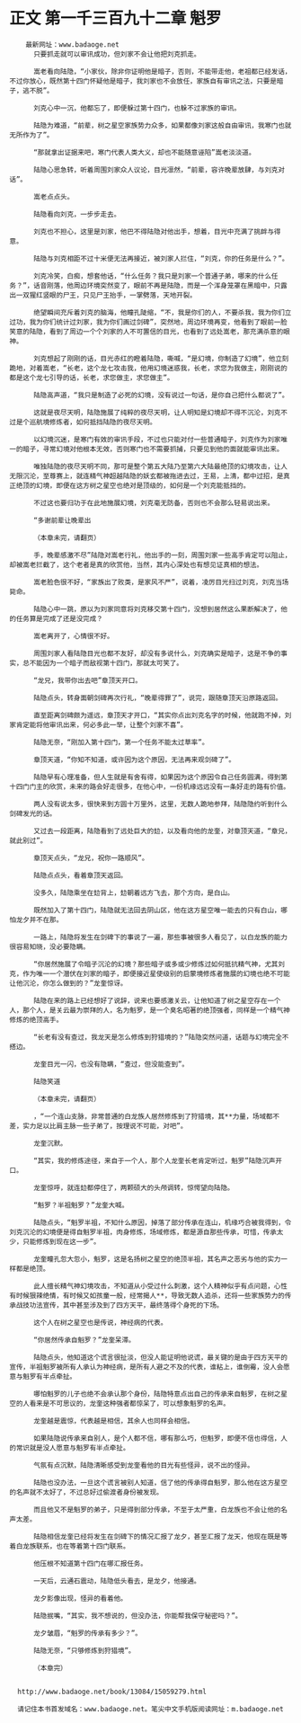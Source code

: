 # 正文 第一千三百九十二章 魁罗
        最新网址：www.badaoge.net
          只要抓走就可以审讯成功，但刘家不会让他把刘克抓走。
      
          嵩老看向陆隐，“小家伙，除非你证明他是暗子，否则，不能带走他，老祖都已经发话，不过你放心，既然第十四门怀疑他是暗子，我刘家也不会放任，家族自有审讯之法，只要是暗子，逃不脱”。
      
          刘克心中一沉，他都忘了，即便躲过第十四门，也躲不过家族的审讯。
      
          陆隐为难道，“前辈，树之星空家族势力众多，如果都像刘家这般自由审讯，我寒门也就无所作为了”。
      
          “那就拿出证据来吧，寒门代表人类大义，却也不能随意诬陷”嵩老淡淡道。
      
          陆隐心思急转，听着周围刘家众人议论，目光凛然，“前辈，容许晚辈放肆，与刘克对话”。
      
          嵩老点点头。
      
          陆隐看向刘克，一步步走去。
      
          刘克也不担心，这里是刘家，他巴不得陆隐对他出手，想着，目光中充满了挑衅与得意。
      
          陆隐与刘克相距不过十米便无法再接近，被刘家人拦住，“刘克，你的任务是什么？”。
      
          刘克冷笑，白痴，想套他话，“什么任务？我只是刘家一个普通子弟，哪来的什么任务？”，话音刚落，他周边环境突然变了，眼前不再是陆隐，而是一个浑身笼罩在黑暗中，只露出一双猩红竖眼的尸王，只见尸王抬手，一掌劈落，天地开裂。
      
          绝望瞬间充斥着刘克的脑海，他瞳孔陡缩，“不，我是你们的人，不要杀我，我为你们立过功，我为你们统计过刘家，我为你们画过剑碑”，突然地，周边环境再变，他看到了眼前一脸笑意的陆隐，看到了周边一个个刘家的人不可置信的目光，也看到了远处嵩老，那充满杀意的眼神。
      
          刘克想起了刚刚的话，目光赤红的瞪着陆隐，嘶喊，“是幻境，你制造了幻境”，他立刻跪地，对着嵩老，“长老，这个龙七攻击我，他用幻境迷惑我，长老，求您为我做主，刚刚说的都是这个龙七引导的话，长老，求您做主，求您做主”。
      
          陆隐高声道，“我只是制造了必死的幻境，没有说过一句话，是你自己把什么都说了”。
      
          这就是夜尽天明，陆隐施展了纯粹的夜尽天明，让人明知是幻境却不得不沉沦，刘克不过是个巡航境修炼者，如何抵挡陆隐的夜尽天明。
      
          以幻境沉迷，是寒门有效的审讯手段，不过也只能对付一些普通暗子，刘克作为刘家唯一的暗子，寻常幻境对他根本无效，否则寒门也不需要抓捕，只要见到他的面就能审讯出来。
      
          唯独陆隐的夜尽天明不同，那可是整个第五大陆乃至第六大陆最绝顶的幻境攻击，让人无限沉沦，至尊赛上，就连精气神超越陆隐的妖玄都被拖进去过，王易，上清，都中过招，是真正绝顶的幻境，即便在这方树之星空也绝对是顶级的，如何是一个刘克能抵挡的。
      
          不过这也要归功于在此地施展幻境，刘克毫无防备，否则也不会那么轻易说出来。
      
          “多谢前辈让晚辈出
      
          （本章未完，请翻页）
      
          手，晚辈感激不尽”陆隐对嵩老行礼，他出手的一刻，周围刘家一些高手肯定可以阻止，却被嵩老拦截了，这个老者是真的欣赏他，当然，其内心深处也有想见证真相的想法。
      
          嵩老脸色很不好，“家族出了败类，是家风不严”，说着，凌厉目光扫过刘克，刘克当场毙命。
      
          陆隐心中一跳，原以为刘家同意将刘克移交第十四门，没想到居然这么果断解决了，他的任务算是完成了还是没完成？
      
          嵩老离开了，心情很不好。
      
          周围刘家人看陆隐目光也都不友好，却没有多说什么，刘克确实是暗子，这是不争的事实，总不能因为一个暗子而敌视第十四门，那就太可笑了。
      
          “龙兄，我带你出去吧”章顶天开口。
      
          陆隐点头，转身面朝剑碑再次行礼，“晚辈得罪了”，说完，跟随章顶天沿原路返回。
      
          直至距离剑碑颇为遥远，章顶天才开口，“其实你点出刘克名字的时候，他就跑不掉，刘家肯定能将他审讯出来，何必多此一举，让整个刘家不喜”。
      
          陆隐无奈，“刚加入第十四门，第一个任务不能太过草率”。
      
          章顶天道，“你知不知道，或许因为这个原因，无法再来观剑碑了”。
      
          陆隐早有心理准备，但人生就是有舍有得，如果因为这个原因令自己任务圆满，得到第十四门门主的欣赏，未来的路会好走很多，在他心中，一份机缘远远没有一条好走的路有价值。
      
          两人没有说太多，很快来到方圆十万里外，这里，无数人跪地参拜，陆隐隐约听到什么剑碑发光的话。
      
          又过去一段距离，陆隐看到了远处巨大的攰，以及看向他的龙奎，对章顶天道，“章兄，就此别过”。
      
          章顶天点头，“龙兄，祝你一路顺风”。
      
          陆隐点点头，看着章顶天返回。
      
          没多久，陆隐乘坐在攰背上，攰朝着远方飞去，那个方向，是白山。
      
          既然加入了第十四门，陆隐就无法回去阴山区，他在这方星空唯一能去的只有白山，哪怕龙夕并不在那。
      
          一路上，陆隐将发生在剑碑下的事说了一遍，那些事被很多人看见了，以白龙族的能力很容易知晓，没必要隐瞒。
      
          “你居然施展了令暗子沉沦的幻境？那些暗子或多或少修炼过如何抵抗精气神，尤其刘克，作为唯一一个潜伏在刘家的暗子，即便接近星使级别的启蒙境修炼者施展的幻境也绝不可能让他沉沦，你怎么做到的？”龙奎惊讶。
      
          陆隐在来的路上已经想好了说辞，说来也要感激关云，让他知道了树之星空存在一个人，那个人，是关云最为崇拜的人，名为魁罗，是一个臭名昭著的绝顶强者，同样是一个精气神修炼的绝顶高手。
      
          “长老有没有查过，我龙天是怎么修炼到狩猎境的？”陆隐突然问道，话题与幻境完全不搭边。
      
          龙奎目光一闪，也没有隐瞒，“查过，但没能查到”。
      
          陆隐笑道
      
          （本章未完，请翻页）
      
          ，“一个连山支脉，非常普通的白龙族人居然修炼到了狩猎境，其**力量，场域都不差，实力足以比肩主脉一些子弟了，按理说不可能，对吧”。
      
          龙奎沉默。
      
          “其实，我的修炼途径，来自于一个人，那个人龙奎长老肯定听过，魁罗”陆隐沉声开口。
      
          龙奎惊呼，就连攰都停住了，两颗硕大的头颅调转，惊愕望向陆隐。
      
          “魁罗？半祖魁罗？”龙奎大喊。
      
          陆隐点头，“魁罗半祖，不知什么原因，掉落了部分传承在连山，机缘巧合被我得到，令刘克沉沦的幻境便是得自魁罗半祖，肉身修炼，场域修炼，都是源自那些传承，可惜，传承太少，只能修炼到现在这一步”。
      
          龙奎瞳孔忽大忽小，魁罗，这是名扬树之星空的绝顶半祖，其名声之恶劣与他的实力一样都是绝顶。
      
          此人擅长精气神幻境攻击，不知道从小受过什么刺激，这个人精神似乎有点问题，心性有时候狠辣绝情，有时候又如孩童一般，经常揭人**，导致无数人追杀，还将一些家族势力的传承战技功法宣传，其中甚至涉及到了四方天平，最终落得个身死的下场。
      
          这个人在树之星空也是传说，神经病的代表。
      
          “你居然传承自魁罗？”龙奎呆滞。
      
          陆隐点头，他知道这个谎言很扯淡，但没人能证明他说谎，最关键的是由于四方天平的宣传，半祖魁罗被所有人承认为神经病，是所有人避之不及的代表，谁粘上，谁倒霉，没人会愿意与魁罗有半点牵扯。
      
          哪怕魁罗的儿子也绝不会承认那个身份，陆隐特意点出自己的传承来自魁罗，在树之星空的人看来是不可思议的，龙奎这种强者都惊呆了，可以想象魁罗的名声。
      
          龙奎越是震惊，代表越是相信，其余人也同样会相信。
      
          如果陆隐说传承来自别人，是个人都不信，哪有那么巧，但魁罗，即便不信也得信，人的常识就是没人愿意与魁罗有半点牵扯。
      
          气氛有点沉默，陆隐清晰感受到龙奎看他的目光有些怪异，说不出的怪异。
      
          陆隐也没办法，一旦这个谎言被别人知道，信了他的传承得自魁罗，那么他在这方星空的名声就不太好了，不过总好过偷渡者身份被发现。
      
          而且他又不是魁罗的弟子，只是得到部分传承，不至于太严重，白龙族也不会让他的名声太差。
      
          陆隐相信龙奎已经将发生在剑碑下的情况汇报了龙夕，甚至汇报了龙天，他现在既是等着白龙族联系，也在等着第十四门联系。
      
          他压根不知道第十四门在哪汇报任务。
      
          一天后，云通石震动，陆隐低头看去，是龙夕，他接通。
      
          龙夕影像出现，怪异的看着他。
      
          陆隐抿嘴，“其实，我不想说的，但没办法，你能帮我保守秘密吗？”。
      
          龙夕皱眉，“魁罗的传承有多少？”。
      
          陆隐无奈，“只够修炼到狩猎境”。
      
          （本章完）
      
      
      http://www.badaoge.net/book/13084/15059279.html
      
      请记住本书首发域名：www.badaoge.net。笔尖中文手机版阅读网址：m.badaoge.net